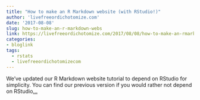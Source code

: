 ```yaml
---
title: "How to make an R Markdown website (with RStudio!)"
author: 'livefreeordichotomize.com'
date: '2017-08-08'
slug: how-to-make-an-r-markdown-webs
link: https://livefreeordichotomize.com/2017/08/08/how-to-make-an-rmarkdown-website/
categories:
- bloglink
tags:
  - rstats
  - livefreeordichotomizecom
---
```


We’ve updated our R Markdown website tutorial to depend on RStudio for simplicity. You can find our previous version if you would rather not depend on RStudio[... <i class="fas fa-external-link-alt"></i>](https://livefreeordichotomize.com/2017/08/08/how-to-make-an-rmarkdown-website/)

